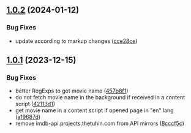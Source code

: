 

## [1.0.2](https://github.com/onikienko/disney-plus-ratings-extension/compare/v1.0.1...v1.0.2) (2024-01-12)


### Bug Fixes

* update according to markup changes ([cce28ce](https://github.com/onikienko/disney-plus-ratings-extension/commit/cce28ce54ff9fb70dedb056d2d79129aa8c5836c))

## [1.0.1](https://github.com/onikienko/disney-plus-ratings-extension/compare/v1.0.0...v1.0.1) (2023-12-15)


### Bug Fixes

* better RegExps to get movie name ([457b8f1](https://github.com/onikienko/disney-plus-ratings-extension/commit/457b8f100f30db0cdb3169f45e3e99f2d5386fe3))
* do not fetch movie name in the background if received in a content script ([42113d1](https://github.com/onikienko/disney-plus-ratings-extension/commit/42113d1adbb339175fd858b733340873dbde8cdf))
* get movie name in a content script if opened page in "en" lang ([a19687d](https://github.com/onikienko/disney-plus-ratings-extension/commit/a19687d8f1a1df516b73cb2a176b0f7ca286b1f1))
* remove imdb-api.projects.thetuhin.com from API mirrors ([8cccf5c](https://github.com/onikienko/disney-plus-ratings-extension/commit/8cccf5ca597f735c1877c5735a473b75b23796fc))

